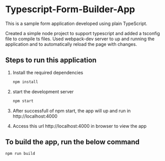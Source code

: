 # Typescript-Form-Builder-App
This is a sample form application developed using plain TypeScript.

Created a simple node project to support typescript and added a tsconfig file to compile ts files.
Used webpack-dev server to up and running the application and to automatically reload the page with changes.

## Steps to run this application

1. Install the required dependencies
    ```sh
   npm install
2. start the development server
    ```sh
   npm start
3. After successfull of npm start, the app will up and run in http://localhost:4000

4. Access this url http://localhost:4000 in browser to view the app

## To build the app, run the below command
   ```sh
   npm run build